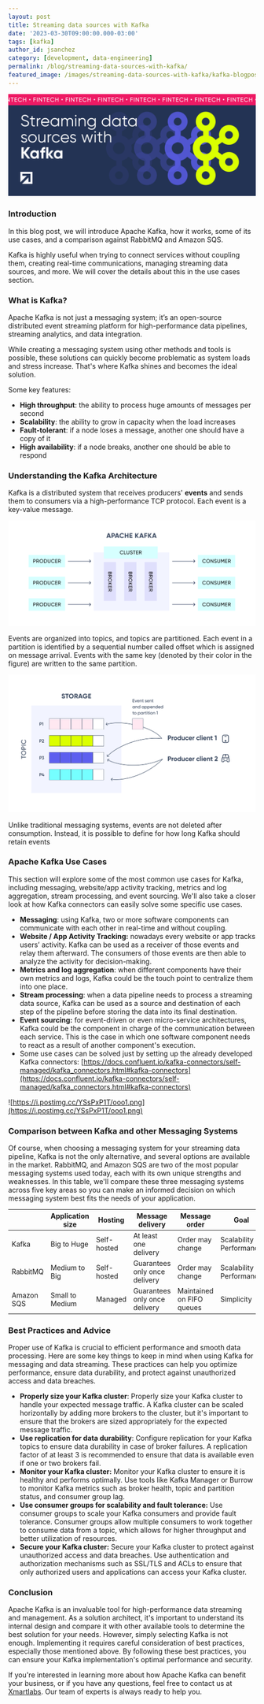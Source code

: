 ```yaml
---
layout: post
title: Streaming data sources with Kafka
date: '2023-03-30T09:00:00.000-03:00'
tags: [kafka]
author_id: jsanchez
category: [development, data-engineering]
permalink: /blog/streaming-data-sources-with-kafka/
featured_image: /images/streaming-data-sources-with-kafka/kafka-blogpost.png
---
```


![Neobanking-1.png](/images/streaming-data-sources-with-kafka/kafka-blogpost.png)

### Introduction

In this blog post, we will introduce Apache Kafka, how it works, some of its use cases, and a comparison against RabbitMQ and Amazon SQS.

Kafka is highly useful when trying to connect services without coupling them, creating real-time communications, managing streaming data sources, and more. We will cover the details about this in the use cases section.

### What is Kafka?

Apache Kafka is not just a messaging system; it’s an open-source distributed event streaming platform for high-performance data pipelines, streaming analytics, and data integration. 

While creating a messaging system using other methods and tools is possible, these solutions can quickly become problematic as system loads and stress increase. That's where Kafka shines and becomes the ideal solution.

Some key features: 

- **High throughput**: the ability to process huge amounts of messages per second
- **Scalability**: the ability to grow in capacity when the load increases
- **Fault-tolerant**: if a node loses a message, another one should have a copy of it
- **High availability**: if a node breaks, another one should be able to respond

### Understanding the Kafka Architecture

Kafka is a distributed system that receives producers' **events** and sends them to consumers via a high-performance TCP protocol. Each event is a key-value message.

![Frame 2608150.png](/images/streaming-data-sources-with-kafka/Frame_2608150.png)

Events are organized into topics, and topics are partitioned. Each event in a partition is identified by a sequential number called offset which is assigned on message arrival. Events with the same key (denoted by their color in the figure) are written to the same partition.

![Frame 2608151.png](/images/streaming-data-sources-with-kafka/Frame_2608151.png)

Unlike traditional messaging systems, events are not deleted after consumption. Instead, it is possible to define for how long Kafka should retain events

### Apache Kafka Use Cases

This section will explore some of the most common use cases for Kafka, including messaging, website/app activity tracking, metrics and log aggregation, stream processing, and event sourcing. We'll also take a closer look at how Kafka connectors can easily solve some specific use cases.

- **Messaging**: using Kafka, two or more software components can communicate with each other in real-time and without coupling.
- **Website / App Activity Tracking:** nowadays every website or app tracks users’ activity. Kafka can be used as a receiver of those events and relay them afterward. The consumers of those events are then able to analyze the activity for decision-making.
- **Metrics and log aggregation**: when different components have their own metrics and logs, Kafka could be the touch point to centralize them into one place.
- **Stream processing**: when a data pipeline needs to process a streaming data source, Kafka can be used as a source and destination of each step of the pipeline before storing the data into its final destination.
- **Event sourcing:** for event-driven or even micro-service architectures, Kafka could be the component in charge of the communication between each service. This is the case in which one software component needs to react as a result of another component's execution.
- Some use cases can be solved just by setting up the already developed Kafka connectors: [https://docs.confluent.io/kafka-connectors/self-managed/kafka_connectors.html#kafka-connectors](https://docs.confluent.io/kafka-connectors/self-managed/kafka_connectors.html#kafka-connectors)

![https://i.postimg.cc/YSsPxP1T/ooo1.png](https://i.postimg.cc/YSsPxP1T/ooo1.png)

### Comparison between Kafka and other Messaging Systems

Of course, when choosing a messaging system for your streaming data pipeline, Kafka is not the only alternative, and several options are available in the market. RabbitMQ, and Amazon SQS are two of the most popular messaging systems used today, each with its own unique strengths and weaknesses. In this table, we'll compare these three messaging systems across five key areas so you can make an informed decision on which messaging system best fits the needs of your application.

<div class="table-wrapper" markdown="block">

|  | Application size | Hosting | Message delivery | Message order | Goal |
| --- | --- | --- | --- | --- | --- |
| Kafka | Big to Huge | Self-hosted | At least one delivery | Order may change | Scalability & Performance |
| RabbitMQ | Medium to Big | Self-hosted | Guarantees only once delivery | Order may change | Scalability & Performance |
| Amazon SQS | Small to Medium | Managed | Guarantees only once delivery | Maintained on FIFO queues | Simplicity |

</div>

### Best Practices and Advice

Proper use of Kafka is crucial to efficient performance and smooth data processing. Here are some key things to keep in mind when using Kafka for messaging and data streaming. These practices can help you optimize performance, ensure data durability, and protect against unauthorized access and data breaches.

- **Properly size your Kafka cluster**: Properly size your Kafka cluster to handle your expected message traffic. A Kafka cluster can be scaled horizontally by adding more brokers to the cluster, but it's important to ensure that the brokers are sized appropriately for the expected message traffic.
- **Use replication for data durability**: Configure replication for your Kafka topics to ensure data durability in case of broker failures. A replication factor of at least 3 is recommended to ensure that data is available even if one or two brokers fail.
- **Monitor your Kafka cluster:** Monitor your Kafka cluster to ensure it is healthy and performs optimally. Use tools like Kafka Manager or Burrow to monitor Kafka metrics such as broker health, topic and partition status, and consumer group lag.
- **Use consumer groups for scalability and fault tolerance:** Use consumer groups to scale your Kafka consumers and provide fault tolerance. Consumer groups allow multiple consumers to work together to consume data from a topic, which allows for higher throughput and better utilization of resources.
- **Secure your Kafka cluster:** Secure your Kafka cluster to protect against unauthorized access and data breaches. Use authentication and authorization mechanisms such as SSL/TLS and ACLs to ensure that only authorized users and applications can access your Kafka cluster.

### Conclusion

Apache Kafka is an invaluable tool for high-performance data streaming and management. As a solution architect, it's important to understand its internal design and compare it with other available tools to determine the best solution for your needs. However, simply selecting Kafka is not enough. Implementing it requires careful consideration of best practices, especially those mentioned above. By following these best practices, you can ensure your Kafka implementation's optimal performance and security.

If you're interested in learning more about how Apache Kafka can benefit your business, or if you have any questions, feel free to contact us at [Xmartlabs](https://xmartlabs.com). Our team of experts is always ready to help you.

